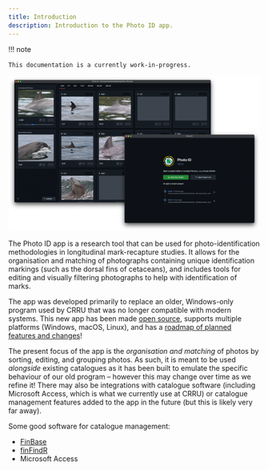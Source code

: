 ```yaml
---
title: Introduction
description: Introduction to the Photo ID app.
---
```


!!! note

    This documentation is a currently work-in-progress.

![Screenshots of the Photo ID app.](./assets/images/banner.png)

The Photo ID app is a research tool that can be used for photo-identification methodologies in longitudinal mark-recapture studies. It allows for the organisation and matching of photographs containing unique identification markings (such as the dorsal fins of cetaceans), and includes tools for editing and visually filtering photographs to help with identification of marks.

The app was developed primarily to replace an older, Windows-only program used by CRRU that was no longer compatible with modern systems. This new app has been made [open source](https://github.com/CRRU-UK/photo-id-app), supports multiple platforms (Windows, macOS, Linux), and has a [roadmap of planned features and changes](./roadmap.md)!

The present focus of the app is the _organisation and matching_ of photos by sorting, editing, and grouping photos. As such, it is meant to be used _alongside_ existing catalogues as it has been built to emulate the specific behaviour of our old program – however this may change over time as we refine it! There may also be integrations with catalogue software (including Microsoft Access, which is what we currently use at CRRU) or catalogue management features added to the app in the future (but this is likely very far away).

Some good software for catalogue management:

- [FinBase](https://www.fisheries.noaa.gov/national/marine-mammal-protection/finbase-photo-identification-database-system)
- [finFindR](https://github.com/haimeh/finFindR)
- Microsoft Access
